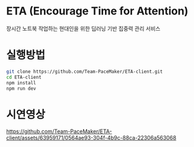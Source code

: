 # ETA (Encourage Time for Attention)

장시간 노트북 작업하는 현대인을 위한 딥러닝 기반 집중력 관리 서비스

# 실행방법

```bash
git clone https://github.com/Team-PaceMaker/ETA-client.git
cd ETA-client
npm install
npm run dev
```

# 시연영상

https://github.com/Team-PaceMaker/ETA-client/assets/63959171/0564ae93-304f-4b9c-88ca-22306a563068

